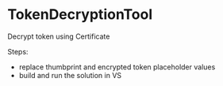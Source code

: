 # TokenDecryptionTool
Decrypt token using Certificate

Steps:
- replace thumbprint and encrypted token placeholder values
- build and run the solution in VS
